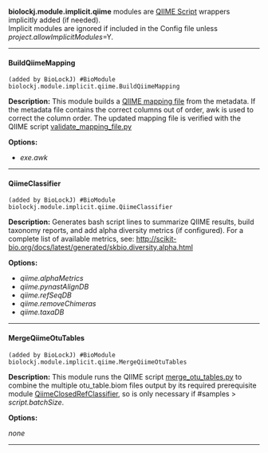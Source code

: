 **biolockj.module.implicit.qiime** modules are [QIIME Script](http://qiime.org/scripts/) wrappers implicitly added (if needed).<br>Implicit modules are ignored if included in the Config file unless *project.allowImplicitModules*=Y.

----

#### BuildQiimeMapping
`(added by BioLockJ) #BioModule biolockj.module.implicit.qiime.BuildQiimeMapping`

**Description:**  This module builds a [QIIME mapping file](http://qiime.org/documentation/file_formats.html#mapping-file-overview) from the metadata.  If the metadata file contains the correct columns out of order, awk is used to correct the column order.  The updated mapping file is verified with the QIIME script [validate_mapping_file.py](http://qiime.org/scripts/validate_mapping_file.html)

**Options:**

   - *exe.awk*

----

#### QiimeClassifier
`(added by BioLockJ) #BioModule biolockj.module.implicit.qiime.QiimeClassifier`

**Description:**  Generates bash script lines to summarize QIIME results, build taxonomy reports, and add alpha diversity metrics (if configured). For a complete list of available metrics, see: <a href= "http://scikit-bio.org/docs/latest/generated/skbio.diversity.alpha.html" target="_top">http://scikit-bio.org/docs/latest/generated/skbio.diversity.alpha.html</a>

**Options:**

   - *qiime.alphaMetrics*
   - *qiime.pynastAlignDB*
   - *qiime.refSeqDB*
   - *qiime.removeChimeras*
   - *qiime.taxaDB*

----

#### MergeQiimeOtuTables
`(added by BioLockJ) #BioModule biolockj.module.implicit.qiime.MergeQiimeOtuTables`

**Description:**  This module runs the QIIME script [merge_otu_tables.py](http://qiime.org/scripts/merge_otu_tables.html) to combine the multiple otu_table.biom files output by its required prerequisite module [QiimeClosedRefClassifier](../../../module/classifier/module.classifier.r16s#qiimeclosedrefclassifier), so is only necessary if #samples > *script.batchSize*.  

**Options:**

 *none*

----
